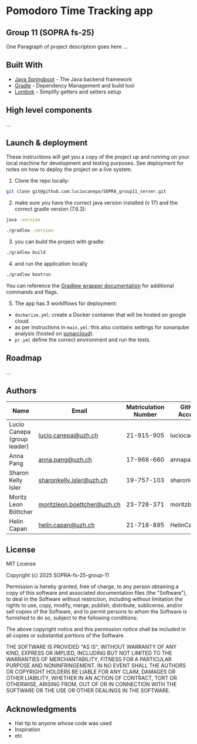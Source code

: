# Pomodoro Time Tracking app

## Group 11 (SOPRA fs-25)

One Paragraph of project description goes here ...

## Built With

- [Java Springboot](https://spring.io/projects/spring-boot) - The Java backend framework
- [Gradle](https://gradle.org/) - Dependency Management and build tool
- [Lombok](https://projectlombok.org/) - Simplify getters and setters setup

## High level components

...

## Launch & deployment

These instructions will get you a copy of the project up and running on your local machine for development and testing purposes. See deployment for notes on how to deploy the project on a live system.

1. Clone the repo locally:

```bash
git clone git@github.com:luciocanepa/SOPRA_group11_server.git
```

2. make sure you have the correct java version installed (v 17) and the correct gradle version (7.6.3):

```bash
java -version
```

```bash
./gradlew -version
```

3. you can build the project with gradle:

```bash
./gradlew build
```

4. and run the application locally

```bash
./gradlew bootrun
```

You can reference the [Gradlew wrapper documentation](https://docs.gradle.org/current/userguide/gradle_wrapper_basics.html#gradle_wrapper_basics) for additional commands and flags.

5. The app has 3 worklflows for deployment:

- `dockerize.yml`: create a Docker container that will be hosted on google cloud.
- as per instructions in `main.yml`: this also contains settings for sonarqube analysis (hosted on [sonarcloud](https://sonarcloud.io/organizations/luciocanepa-1/projects)).
- `pr.yml` define the correct environment and run the tests.

## Roadmap

...

## Authors

| Name | Email | Matriculation Number | GitHub Account |
|------|--------|-------------------|----------------|
| Lucio Canepa (group leader) | <lucio.canepa@uzh.ch> | 21-915-905 | luciocanepa |
| Anna Pang | <anna.pang@uzh.ch> | 17-968-660 | annapangUZH |
| Sharon Kelly Isler | <sharonkelly.isler@uzh.ch> | 19-757-103 | sharonisler |
| Moritz Leon Böttcher | <moritzleon.boettcher@uzh.ch> | 23-728-371 | moritzboet |
| Helin Capan | <helin.capan@uzh.ch> | 21-718-895 | HelinCapan |

## License

MIT License

Copyright (c) 2025 SOPRA-fs-25-group-11

Permission is hereby granted, free of charge, to any person obtaining a copy
of this software and associated documentation files (the "Software"), to deal
in the Software without restriction, including without limitation the rights
to use, copy, modify, merge, publish, distribute, sublicense, and/or sell
copies of the Software, and to permit persons to whom the Software is
furnished to do so, subject to the following conditions:

The above copyright notice and this permission notice shall be included in all
copies or substantial portions of the Software.

THE SOFTWARE IS PROVIDED "AS IS", WITHOUT WARRANTY OF ANY KIND, EXPRESS OR
IMPLIED, INCLUDING BUT NOT LIMITED TO THE WARRANTIES OF MERCHANTABILITY,
FITNESS FOR A PARTICULAR PURPOSE AND NONINFRINGEMENT. IN NO EVENT SHALL THE
AUTHORS OR COPYRIGHT HOLDERS BE LIABLE FOR ANY CLAIM, DAMAGES OR OTHER
LIABILITY, WHETHER IN AN ACTION OF CONTRACT, TORT OR OTHERWISE, ARISING FROM,
OUT OF OR IN CONNECTION WITH THE SOFTWARE OR THE USE OR OTHER DEALINGS IN THE
SOFTWARE.

## Acknowledgments

- Hat tip to anyone whose code was used
- Inspiration
- etc
